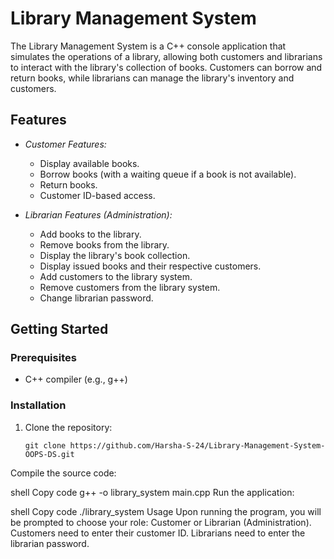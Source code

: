 # Library Management System

The Library Management System is a C++ console application that simulates the operations of a library, allowing both customers and librarians to interact with the library's collection of books. Customers can borrow and return books, while librarians can manage the library's inventory and customers.

## Features

- *Customer Features:*
  - Display available books.
  - Borrow books (with a waiting queue if a book is not available).
  - Return books.
  - Customer ID-based access.

- *Librarian Features (Administration):*
  - Add books to the library.
  - Remove books from the library.
  - Display the library's book collection.
  - Display issued books and their respective customers.
  - Add customers to the library system.
  - Remove customers from the library system.
  - Change librarian password.

## Getting Started

### Prerequisites

- C++ compiler (e.g., g++)

### Installation

1. Clone the repository:

   ```shell
   git clone https://github.com/Harsha-S-24/Library-Management-System-OOPS-DS.git
Compile the source code:

shell
Copy code
g++ -o library_system main.cpp
Run the application:

shell
Copy code
./library_system
Usage
Upon running the program, you will be prompted to choose your role: Customer or Librarian (Administration).
Customers need to enter their customer ID.
Librarians need to enter the librarian password.